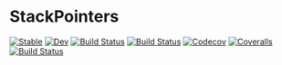 # StackPointers

[![Stable](https://img.shields.io/badge/docs-stable-blue.svg)](https://chriselrod.github.io/StackPointers.jl/stable)
[![Dev](https://img.shields.io/badge/docs-dev-blue.svg)](https://chriselrod.github.io/StackPointers.jl/dev)
[![Build Status](https://travis-ci.com/chriselrod/StackPointer.jl.svg?branch=master)](https://travis-ci.com/chriselrod/StackPointers.jl)
[![Build Status](https://ci.appveyor.com/api/projects/status/github/chriselrod/StackPointer.jl?svg=true)](https://ci.appveyor.com/project/chriselrod/StackPointers-jl)
[![Codecov](https://codecov.io/gh/chriselrod/StackPointer.jl/branch/master/graph/badge.svg)](https://codecov.io/gh/chriselrod/StackPointers.jl)
[![Coveralls](https://coveralls.io/repos/github/chriselrod/StackPointer.jl/badge.svg?branch=master)](https://coveralls.io/github/chriselrod/StackPointers.jl?branch=master)
[![Build Status](https://api.cirrus-ci.com/github/chriselrod/StackPointer.jl.svg)](https://cirrus-ci.com/github/chriselrod/StackPointers.jl)
